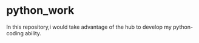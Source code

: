 # python_work
In this  repository,i would take advantage of the hub  to  develop  my  python-coding ability.
